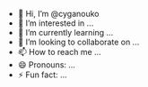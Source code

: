 - 👋 Hi, I’m @cyganouko
- 👀 I’m interested in ...
- 🌱 I’m currently learning ...
- 💞️ I’m looking to collaborate on ...
- 📫 How to reach me ...
- 😄 Pronouns: ...
- ⚡ Fun fact: ...

<!---
cyganouko/cyganouko is a ✨ special ✨ repository because its `README.md` (this file) appears on your GitHub profile.
You can click the Preview link to take a look at your changes.
--->
